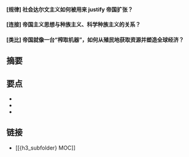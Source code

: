 #### [规律] 社会达尔文主义如何被用来 justify 帝国扩张？


#### [连接] 帝国主义思想与种族主义、科学种族主义的关系？


#### [类比] 帝国就像一台“榨取机器”，如何从殖民地获取资源并塑造全球经济？


## 摘要


## 要点

- 
- 
- 

## 链接

- [[{h3_subfolder} MOC]]
